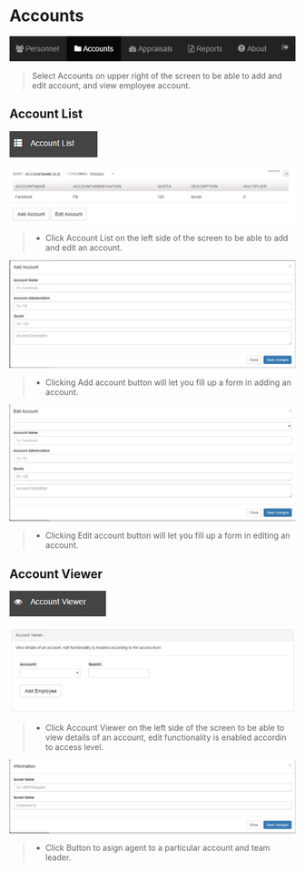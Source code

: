 # Accounts
![Image](img/accounts1.png)
>
>Select Accounts on upper right of the screen to be able to add and edit account, and view employee account.
>
## Account List
![Image](img/accounts2.png)
>
![Image](img/accounts3.jpg "Title")
>
> + Click Account List on the left side of the screen to be able to add and edit an account.
>
![Image](img/accounts4.jpg "Title")
> 
> + Clicking Add account button will let you fill up a form in adding an account.
>
![Image](img/accounts5.jpg "Title")
> 
> + Clicking Edit account button will let you fill up a form in editing an account.
>
>
## Account Viewer
![Image](img/accounts6.jpg "Title")
>
![Image](img/accounts7.jpg "Title")
>
> + Click Account Viewer on the left side of the screen to be able to view details of an account, edit functionality is enabled accordin to access level.
>
![Image](img/accounts8.jpg "Title")
>
> + Click Button to asign agent to a particular account and team leader.